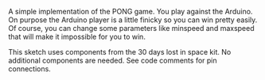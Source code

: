 A simple implementation of the PONG game. You play against the Arduino. On purpose the Arduino player is a little finicky so you can win pretty easily.
  Of course, you can change some parameters like minspeed and maxspeed that will make it impossible for you to win.

This sketch uses components from the 30 days lost in space kit. No additional components are needed. See code comments for pin connections.
